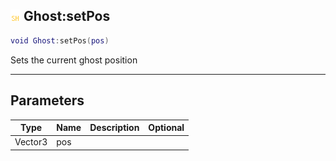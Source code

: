 ## ![shared](.gitbook/assets/shared.png) Ghost:setPos


```lua
void Ghost:setPos(pos)
```

Sets the current ghost position


------
## Parameters

| Type   | Name | Description              | Optional |
| ------ | ---- | ------------------------ | -------: |
| Vector3 | pos |  |  |


